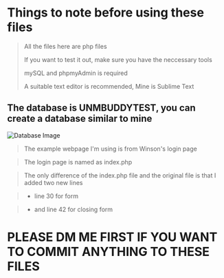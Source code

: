 # Things to note before using these files
>All the files here are php files
>
>If you want to test it out, make sure you have the neccessary tools
>
>mySQL and phpmyAdmin is required
>
>A suitable text editor is recommended, Mine is Sublime Text
>

## The database is UNMBUDDYTEST, you can create a database similar to mine 
![Database Image](https://i.ibb.co/VMtQm5x/PHP.png)

>The example webpage I'm using is from Winson's login page

>The login page is named as index.php 

>The only difference of the index.php file and the original file is that I added two new lines

> - line 30 for form

> 
> - and line 42 for closing form


# PLEASE DM ME FIRST IF YOU WANT TO COMMIT ANYTHING TO THESE FILES
